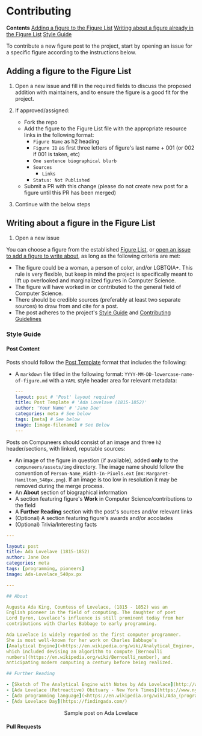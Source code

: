 # Contributing

**Contents**
[Adding a figure to the Figure List]()
[Writing about a figure already in the Figure List]()
[Style Guide]()


To contribute a new figure post to the project, start by opening an issue for a specific figure according to the instructions below.

## Adding a figure to the Figure List

1. Open a new issue and fill in the required fields to discuss the proposed addition with maintainers, and to ensure the figure is a good fit for the project.
2. If approved/assigned:
   - Fork the repo
   - Add the figure to the Figure List file with the appropriate resource links in the following format:
     - `Figure Name` as h2 heading
     - `Figure ID` as first three letters of figure's last name + 001 (or 002 if 001 is taken, etc)
     - `One sentence biographical blurb`
     - `Sources`
       - `Links`
     - `Status: Not Published`
   - Submit a PR with this change (please do not create new post for a figure until this PR has been merged)

3. Continue with the below steps

## Writing about a figure in the Figure List

1. Open a new issue

You can choose a figure from the established [Figure List](#), or [open an issue to add a figure to write about](#), as long as the following criteria are met:

- The figure could be a woman, a person of color, and/or LGBTQIA+. This rule is very flexible, but keep in mind the project is specifically meant to lift up overlooked and marginalized figures in Computer Science.
- The figure will have worked in or contributed to the general field of Computer Science.
- There should be credible sources (preferably at least two separate sources) to draw from and cite for a post.
- The post adheres to the project's [Style Guide](#style-guide) and [Contributing Guidelines](#)

### Style Guide

#### Post Content

Posts should follow the [Post Template](#) format that includes the following:

- A `markdown` file titled in the following format: `YYYY-MM-DD-lowercase-name-of-figure.md` with a `YAML` style header area for relevant metadata:

  ```yaml {id="post-template" class="" data-filename="test.py"}
  ---
  layout: post # 'Post' layout required
  title: Post Template # 'Ada Lovelave (1815-1852)'
  author: 'Your Name' # 'Jane Doe'
  categories: meta # See below
  tags: [meta] # See below
  image: [image-filename] # See Below
  ---

  ```


Posts on Compuneers should consist of an image and three `h2` header/sections, with linked, reputable sources:

- An image of the figure in question (if available), added **only** to the `compuneers/assets/img` directory. The image name should follow the convention of `Person-Name_Width-In-Pixels.ext` (ex: `Margaret-Hamilton_540px.png`). If an image is too low in resolution it may be removed during the merge process.
- An **About** section of biographical information
- A section featuring figure's **Work** in Computer Science/contributions to the field
- A **Further Reading** section with the post's sources and/or relevant links
- (Optional) A section featuring figure's awards and/or accolades
- (Optional) Trivia/Interesting facts

```yaml
---

layout: post
title: Ada Lovelave (1815-1852)
author: Jane Doe
categories: meta
tags: [programming, pioneers]
image: Ada-Lovelace_540px.px

---

## About

Augusta Ada King, Countess of Lovelace, (1815 - 1852) was an
English pioneer in the field of computing. The daughter of poet
Lord Byron, Lovelace’s influence is still prominent today from her
contributions with Charles Babbage to early programming.

Ada Lovelace is widely regarded as the first computer programmer.
She is most well-known for her work on Charles Babbage’s
[Analytical Engine](<https://en.wikipedia.org/wiki/Analytical_Engine>,
which included devising an algorithm to compute [Bernoulli
numbers](https://en.wikipedia.org/wiki/Bernoulli_number), and
anticipating modern computing a century before being realized.

## Further Reading

- [Sketch of The Analytical Engine with Notes by Ada Lovelace](http://www.fourmilab.ch/babbage/sketch.html)
- [Ada Lovelace (Retroactive) Obituary - New York Times](https://www.nytimes.com/interactive/2018/obituaries/overlooked-ada-lovelace.html)
- [Ada programming language](<https://en.wikipedia.org/wiki/Ada_(programming_language)>), named after Ada Lovelace
- [Ada Lovelace Day](https://findingada.com/)

```

<figcaption align="center">Sample post on Ada Lovelace</figcaption>

#### Pull Requests
